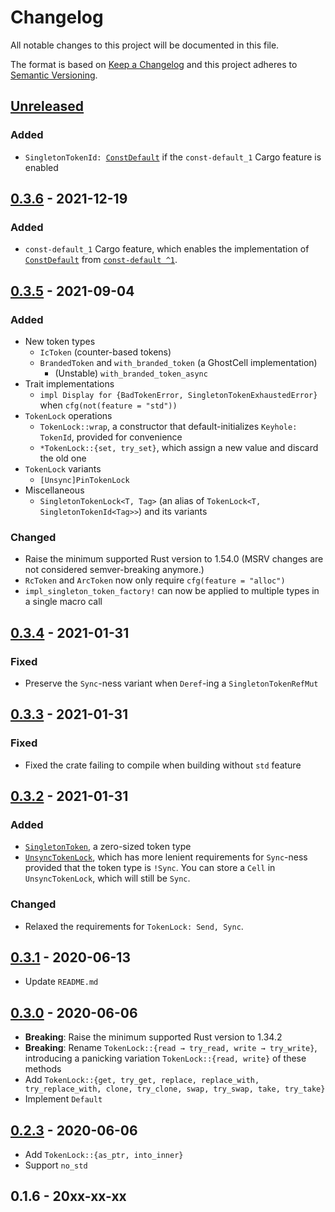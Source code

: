 # Changelog

All notable changes to this project will be documented in this file.

The format is based on [Keep a Changelog](http://keepachangelog.com/en/1.0.0/)
and this project adheres to [Semantic Versioning](http://semver.org/spec/v2.0.0.html).

## [Unreleased]

### Added

- `SingletonTokenId: `[`ConstDefault`](https://docs.rs/const-default/1.0.0/const_default/trait.ConstDefault.html) if the `const-default_1` Cargo feature is enabled

## [0.3.6] - 2021-12-19

### Added

- `const-default_1` Cargo feature, which enables the implementation of [`ConstDefault`](https://docs.rs/const-default/1.0.0/const_default/trait.ConstDefault.html) from [`const-default ^1`](https://crates.io/crates/const-default/1.0.0).

## [0.3.5] - 2021-09-04

### Added

- New token types
	- `IcToken` (counter-based tokens)
	- `BrandedToken` and `with_branded_token` (a GhostCell implementation)
		- (Unstable) `with_branded_token_async`
- Trait implementations
	- `impl Display for {BadTokenError, SingletonTokenExhaustedError}` when `cfg(not(feature = "std"))`
- `TokenLock` operations
	- `TokenLock::wrap`, a constructor that default-initializes `Keyhole: TokenId`, provided for convenience
	- `*TokenLock::{set, try_set}`, which assign a new value and discard the old one
- `TokenLock` variants
	- `[Unsync]PinTokenLock`
- Miscellaneous
	- `SingletonTokenLock<T, Tag>` (an alias of `TokenLock<T, SingletonTokenId<Tag>>`) and its variants

### Changed

- Raise the minimum supported Rust version to 1.54.0 (MSRV changes are not considered semver-breaking anymore.)
- `RcToken` and `ArcToken` now only require `cfg(feature = "alloc")`
- `impl_singleton_token_factory!` can now be applied to multiple types in a single macro call

## [0.3.4] - 2021-01-31

### Fixed

- Preserve the `Sync`-ness variant when `Deref`-ing a `SingletonTokenRefMut`

## [0.3.3] - 2021-01-31

### Fixed

- Fixed the crate failing to compile when building without `std` feature

## [0.3.2] - 2021-01-31

### Added

- [`SingletonToken`](https://docs.rs/tokenlock/0.3.2/tokenlock/struct.SingletonToken.html), a zero-sized token type
- [`UnsyncTokenLock`](https://docs.rs/tokenlock/0.3.2/tokenlock/struct.UnsyncTokenLock.html), which has more lenient requirements for `Sync`-ness provided that the token type is `!Sync`. You can store a `Cell` in `UnsyncTokenLock`, which will still be `Sync`.

### Changed

- Relaxed the requirements for `TokenLock: Send, Sync`.

## [0.3.1] - 2020-06-13

- Update `README.md`

## [0.3.0] - 2020-06-06

- **Breaking**: Raise the minimum supported Rust version to 1.34.2
- **Breaking**: Rename `TokenLock::{read → try_read, write → try_write}`, introducing a panicking variation `TokenLock::{read, write}` of these methods
- Add `TokenLock::{get, try_get, replace, replace_with, try_replace_with, clone, try_clone, swap, try_swap, take, try_take}`
- Implement `Default`

## [0.2.3] - 2020-06-06

- Add `TokenLock::{as_ptr, into_inner}`
- Support `no_std`

## 0.1.6 - 20xx-xx-xx

[Unreleased]: https://github.com/yvt/tokenlock/compare/0.3.6...HEAD
[0.3.6]: https://github.com/yvt/tokenlock/compare/0.3.5...0.3.6
[0.3.5]: https://github.com/yvt/tokenlock/compare/0.3.4...0.3.5
[0.3.4]: https://github.com/yvt/tokenlock/compare/0.3.3...0.3.4
[0.3.3]: https://github.com/yvt/tokenlock/compare/0.3.2...0.3.3
[0.3.2]: https://github.com/yvt/tokenlock/compare/0.3.1...0.3.2
[0.3.1]: https://github.com/yvt/tokenlock/compare/0.3.0...0.3.1
[0.3.0]: https://github.com/yvt/tokenlock/compare/0.2.3...0.3.0
[0.2.3]: https://github.com/yvt/tokenlock/compare/0.1.6...0.2.3

